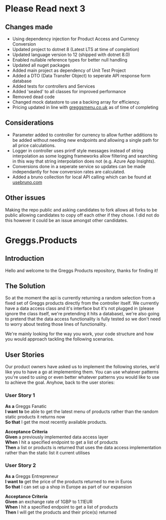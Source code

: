 # Please Read next 3
## Changes made
- Using dependency injection for Product Access and Currency Conversion
- Updated project to dotnet 8 (Latest LTS at time of completion)
- Updated language version to 12 (shipped with dotnet 8.0)
- Enabled nullable reference types for better null handling
- Updated all nuget packages
- Added main project as dependency of Unit Test Project
- Added a DTO (Data Transfer Object) to seperate API response form database
- Added tests for controllers and Services
- Added 'sealed' to all classes for improved performance
- Removed dead code
- Changed mock datastore to use a backing array for efficiency.
- Pricing updated in line with [greggsmenu.co.uk](https://greggsmenu.co.uk) as of time of completing

## Considerations
- Parameter added to controller for currency to allow further additions to be added without needing new endpoints and allowing a single path for all price calculations.
- Logger in controller uses printf style messages instead of string interpolation as some logging frameworks allow filtering and searching in this way that string interpolation does not (e.g. Azure App Insights).
- Conversions done in a seperate service so updates can be made independantly for how conversion rates are calculated.
- Added a bruno collection for local API calling which can be found at [usebruno.com](https://www.usebruno.com/)

## Other issues
Making the repo public and asking candidates to fork allows all forks to be public allowing candidates to copy off each other if they chose. I did not do this however it could be an issue amongst other candidates.

# Greggs.Products
## Introduction
Hello and welcome to the Greggs Products repository, thanks for finding it!

## The Solution
So at the moment the api is currently returning a random selection from a fixed set of Greggs products directly
from the controller itself. We currently have a data access class and it's interface but
it's not plugged in (please ignore the class itself, we're pretending it hits a database),
we're also going to pretend that the data access functionality is fully tested so we don't need
to worry about testing those lines of functionality.

We're mainly looking for the way you work, your code structure and how you would approach tackling the following
scenarios.

## User Stories
Our product owners have asked us to implement the following stories, we'd like you to have
a go at implementing them. You can use whatever patterns you're used to using or even better
whatever patterns you would like to use to achieve the goal. Anyhow, back to the
user stories:

### User Story 1
**As a** Greggs Fanatic<br/>
**I want to** be able to get the latest menu of products rather than the random static products it returns now<br/>
**So that** I get the most recently available products.

**Acceptance Criteria**<br/>
**Given** a previously implemented data access layer<br/>
**When** I hit a specified endpoint to get a list of products<br/>
**Then** a list or products is returned that uses the data access implementation rather than the static list it current utilises

### User Story 2
**As a** Greggs Entrepreneur<br/>
**I want to** get the price of the products returned to me in Euros<br/>
**So that** I can set up a shop in Europe as part of our expansion

**Acceptance Criteria**<br/>
**Given** an exchange rate of 1GBP to 1.11EUR<br/>
**When** I hit a specified endpoint to get a list of products<br/>
**Then** I will get the products and their price(s) returned

